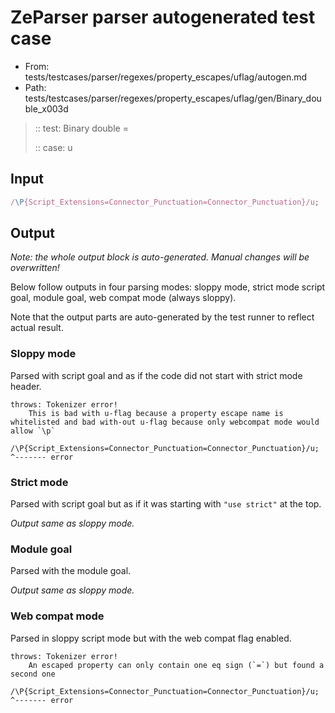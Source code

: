 # ZeParser parser autogenerated test case

- From: tests/testcases/parser/regexes/property_escapes/uflag/autogen.md
- Path: tests/testcases/parser/regexes/property_escapes/uflag/gen/Binary_double_x003d

> :: test: Binary double =
>
> :: case: u

## Input


`````js
/\P{Script_Extensions=Connector_Punctuation=Connector_Punctuation}/u;
`````

## Output

_Note: the whole output block is auto-generated. Manual changes will be overwritten!_

Below follow outputs in four parsing modes: sloppy mode, strict mode script goal, module goal, web compat mode (always sloppy).

Note that the output parts are auto-generated by the test runner to reflect actual result.

### Sloppy mode

Parsed with script goal and as if the code did not start with strict mode header.

`````
throws: Tokenizer error!
    This is bad with u-flag because a property escape name is whitelisted and bad with-out u-flag because only webcompat mode would allow `\p`

/\P{Script_Extensions=Connector_Punctuation=Connector_Punctuation}/u;
^------- error
`````

### Strict mode

Parsed with script goal but as if it was starting with `"use strict"` at the top.

_Output same as sloppy mode._

### Module goal

Parsed with the module goal.

_Output same as sloppy mode._

### Web compat mode

Parsed in sloppy script mode but with the web compat flag enabled.

`````
throws: Tokenizer error!
    An escaped property can only contain one eq sign (`=`) but found a second one

/\P{Script_Extensions=Connector_Punctuation=Connector_Punctuation}/u;
^------- error
`````

